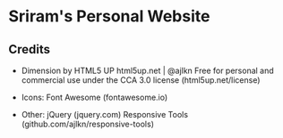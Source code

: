 # Sriram's Personal Website

## Credits

- Dimension by HTML5 UP
  html5up.net | @ajlkn
  Free for personal and commercial use under the CCA 3.0 license (html5up.net/license)

- Icons:
  Font Awesome (fontawesome.io)

- Other:
  jQuery (jquery.com)
  Responsive Tools (github.com/ajlkn/responsive-tools)

